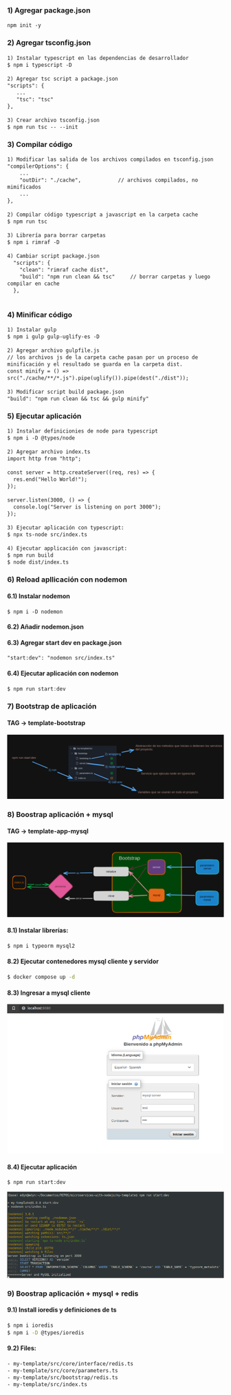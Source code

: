 ### 1) Agregar package.json

```
npm init -y
```

### 2) Agregar tsconfig.json

```
1) Instalar typescript en las dependencias de desarrollador
$ npm i typescript -D

2) Agregar tsc script a package.json
"scripts": {
   ...
   "tsc": "tsc"
},

3) Crear archivo tsconfig.json
$ npm run tsc -- --init
```

### 3) Compilar código

```
1) Modificar las salida de los archivos compilados en tsconfig.json
"compilerOptions": {
    ...
    "outDir": "./cache",            // archivos compilados, no mimificados
    ...
},

2) Compilar código typescript a javascript en la carpeta cache
$ npm run tsc

3) Librería para borrar carpetas
$ npm i rimraf -D

4) Cambiar script package.json
  "scripts": {
    "clean": "rimraf cache dist",
    "build": "npm run clean && tsc"     // borrar carpetas y luego compilar en cache
  },


```

### 4) Minificar código

```
1) Instalar gulp
$ npm i gulp gulp-uglify-es -D

2) Agregar archivo gulpfile.js
// los archivos js de la carpeta cache pasan por un proceso de minificación y el resultado se guarda en la carpeta dist.
const minify = () => src("./cache/**/*.js").pipe(uglify()).pipe(dest("./dist"));

3) Modificar script build package.json
"build": "npm run clean && tsc && gulp minify"
```

### 5) Ejecutar aplicación

```
1) Instalar definicionies de node para typescript
$ npm i -D @types/node

2) Agregar archivo index.ts
import http from "http";

const server = http.createServer((req, res) => {
  res.end("Hello World!");
});

server.listen(3000, () => {
  console.log("Server is listening on port 3000");
});

3) Ejecutar aplicación con typescript:
$ npx ts-node src/index.ts

4) Ejecutar applicación con javascript:
$ npm run build
$ node dist/index.ts
```

### 6) Reload apllicación con nodemon

#### 6.1) Instalar nodemon

```
$ npm i -D nodemon
```

#### 6.2) Añadir nodemon.json

#### 6.3) Agregar start dev en package.json

```
"start:dev": "nodemon src/index.ts"
```

#### 6.4) Ejecutar aplicación con nodemon

```typescript
$ npm run start:dev
```

### 7) Bootstrap de aplicación

#### TAG -> template-bootstrap

<div align="center">
  <img src="imgs/bootstrap.png">
</div>

### 8) Boostrap aplicación + mysql

#### TAG -> template-app-mysql

<div align="center">
  <img src="imgs/bootstrap-mysql.png">
</div>

#### 8.1) Instalar librerías:

```bash
$ npm i typeorm mysql2
```

#### 8.2) Ejecutar contenedores mysql cliente y servidor

```bash
$ docker compose up -d
```

#### 8.3) Ingresar a mysql cliente

<div align="center">
  <img src="imgs/mysql-client.png">
</div>

#### 8.4) Ejecutar aplicación

```bash
$ npm run start:dev
```

<div align="center">
  <img src="imgs/run-application.png">
</div>

### 9) Boostrap aplicación + mysql + redis

#### 9.1) Install ioredis y definiciones de ts

```bash
$ npm i ioredis
$ npm i -D @types/ioredis
```

#### 9.2) Files:

```
- my-template/src/core/interface/redis.ts
- my-template/src/core/parameters.ts
- my-template/src/bootstrap/redis.ts
- my-template/src/index.ts
```
